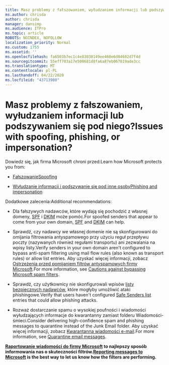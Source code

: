 ```yaml
---
title: Masz problemy z fałszowaniem, wyłudzaniem informacji lub podszywaniem się pod niego?
ms.author: chrisda
author: chrisda
manager: dansimp
ms.audience: ITPro
ms.topic: article
ROBOTS: NOINDEX, NOFOLLOW
localization_priority: Normal
ms.custom: 1755
ms.assetid: ''
ms.openlocfilehash: fa6503b7ec1c4e83030149ee460e6d84602d7f4d
ms.sourcegitcommit: 55eff703a17e500681d8fa6a87eb067019ade3cc
ms.translationtype: MT
ms.contentlocale: pl-PL
ms.lasthandoff: 04/22/2020
ms.locfileid: "43713980"
---
```

# <a name="issues-with-spoofing-phishing-or-impersonation"></a><span data-ttu-id="8d808-102">Masz problemy z fałszowaniem, wyłudzaniem informacji lub podszywaniem się pod niego?</span><span class="sxs-lookup"><span data-stu-id="8d808-102">Issues with spoofing, phishing, or impersonation?</span></span>

<span data-ttu-id="8d808-103">Dowiedz się, jak firma Microsoft chroni przed:</span><span class="sxs-lookup"><span data-stu-id="8d808-103">Learn how Microsoft protects you from:</span></span>

- [<span data-ttu-id="8d808-104">Fałszowanie</span><span class="sxs-lookup"><span data-stu-id="8d808-104">Spoofing</span></span>](https://docs.microsoft.com/office365/securitycompliance/anti-spoofing-protection)

- [<span data-ttu-id="8d808-105">Wyłudzanie informacji i podszywanie się pod inne osoby</span><span class="sxs-lookup"><span data-stu-id="8d808-105">Phishing and impersonation</span></span>](https://docs.microsoft.com/office365/securitycompliance/atp-anti-phishing)

<span data-ttu-id="8d808-106">Dodatkowe zalecenia:</span><span class="sxs-lookup"><span data-stu-id="8d808-106">Additional recommendations:</span></span>

- <span data-ttu-id="8d808-107">Dla fałszywych nadawców, które wydają się pochodzić z własnej domeny, [SPF](https://docs.microsoft.com/office365/securitycompliance/set-up-spf-in-office-365-to-help-prevent-spoofing) i [DKIM](https://docs.microsoft.com/office365/securitycompliance/use-dkim-to-validate-outbound-email) może pomóc.</span><span class="sxs-lookup"><span data-stu-id="8d808-107">For spoofed senders that appear to come from your own domain, [SPF](https://docs.microsoft.com/office365/securitycompliance/set-up-spf-in-office-365-to-help-prevent-spoofing) and [DKIM](https://docs.microsoft.com/office365/securitycompliance/use-dkim-to-validate-outbound-email) can help.</span></span>

- <span data-ttu-id="8d808-108">Sprawdź, czy nadawcy we własnej domenie nie są skonfigurowani do omijania filtrowania antyspamowego przy użyciu reguł przepływu poczty (nazywanych również regułami transportu) ani zezwalania na wpisy listy.</span><span class="sxs-lookup"><span data-stu-id="8d808-108">Verify senders in your own domain aren't configured to bypass anti-spam filtering using mail flow rules (also known as transport rules) or allow list entries.</span></span> <span data-ttu-id="8d808-109">Aby uzyskać więcej informacji, zobacz [Ostrzeżenia przed pomijaniem filtrów antyspamowych firmy Microsoft](https://docs.microsoft.com/exchange/troubleshoot/antispam/cautions-against-bypassing-spam-filters).</span><span class="sxs-lookup"><span data-stu-id="8d808-109">For more information, see [Cautions against bypassing Microsoft spam filters](https://docs.microsoft.com/exchange/troubleshoot/antispam/cautions-against-bypassing-spam-filters).</span></span>

- <span data-ttu-id="8d808-110">Sprawdź, czy użytkownicy nie skonfigurowali wpisów [listy bezpiecznych nadawców,](https://support.office.com/article/BE1BAEA0-BEAB-4A30-B968-9004332336CE) które mogłyby umożliwić ataki phishingowe.</span><span class="sxs-lookup"><span data-stu-id="8d808-110">Verify that users haven't configured [Safe Senders list](https://support.office.com/article/BE1BAEA0-BEAB-4A30-B968-9004332336CE) entries that could allow phishing attacks.</span></span>

- <span data-ttu-id="8d808-111">Rozważ dostarczanie spamu o wysokiej poufności i wiadomości wyłudzających informacje do kwarantanny zamiast folderu Wiadomości-śmieci.</span><span class="sxs-lookup"><span data-stu-id="8d808-111">Consider delivering high-confidence spam and phishing messages to quarantine instead of the Junk Email folder.</span></span> <span data-ttu-id="8d808-112">Aby uzyskać więcej informacji, zobacz [Kwarantanna wiadomości e-mail](https://docs.microsoft.com/office365/securitycompliance/quarantine-email-messages).</span><span class="sxs-lookup"><span data-stu-id="8d808-112">For more information, see [Quarantine email messages](https://docs.microsoft.com/office365/securitycompliance/quarantine-email-messages).</span></span>

<span data-ttu-id="8d808-113">**[Raportowanie wiadomości do firmy Microsoft](https://support.office.com/article/b5caa9f1-cdf3-4443-af8c-ff724ea719d2) to najlepszy sposób informowania nas o skuteczności filtrów.**</span><span class="sxs-lookup"><span data-stu-id="8d808-113">**[Reporting messages to Microsoft](https://support.office.com/article/b5caa9f1-cdf3-4443-af8c-ff724ea719d2) is the best way to let us know how the filters are performing.**</span></span>
